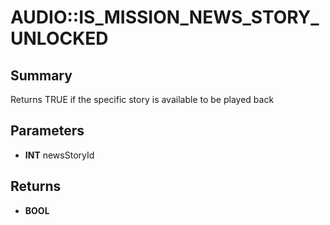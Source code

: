 # AUDIO::IS_MISSION_NEWS_STORY_UNLOCKED

## Summary
Returns TRUE if the specific story is available to be played back

## Parameters
* **INT** newsStoryId

## Returns
* **BOOL**